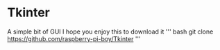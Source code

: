 # Tkinter
A simple bit of GUI
I hope you enjoy this to download it 
''' bash
git clone https://github.com/raspberry-pi-boy/Tkinter
'''
